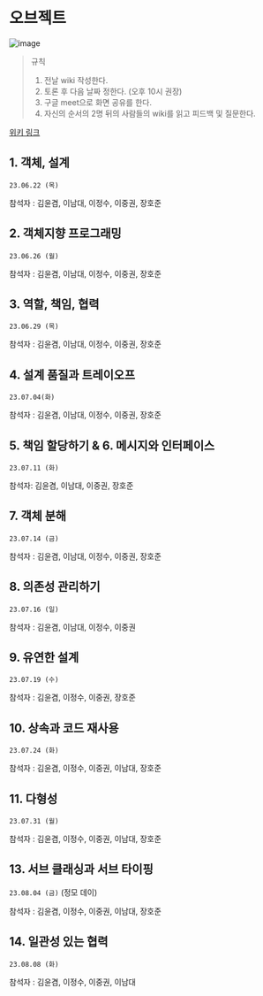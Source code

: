 # 오브젝트
![image](https://github.com/Weekend-development/object-study/assets/128292876/1b26abd0-b82d-4985-954d-e2e3f5bc0ca6)


> 규칙
> 1. 전날 wiki 작성한다.
> 2. 토론 후 다음 날짜 정한다. (오후 10시 권장)
> 3. 구글 meet으로 화면 공유를 한다. 
> 4. 자신의 순서의 2명 뒤의 사람들의 wiki를 읽고 피드백 및 질문한다.

[위키 링크](https://github.com/Weekend-development/object-study/wiki)

## 1. 객체, 설계
`23.06.22 (목)`

참석자 : 김윤겸, 이남대, 이정수, 이중권, 장호준


## 2. 객체지향 프로그래밍
`23.06.26 (월)`

참석자 : 김윤겸, 이남대, 이정수, 이중권, 장호준

## 3. 역할, 책임, 협력
`23.06.29 (목)`

참석자 : 김윤겸, 이남대, 이정수, 이중권, 장호준

## 4. 설계 품질과 트레이오프
`23.07.04(화)`

참석자 : 김윤겸, 이남대, 이정수, 이중권, 장호준

## 5. 책임 할당하기 & 6. 메시지와 인터페이스
`23.07.11 (화)`

참석자: 김윤겸, 이남대, 이중권, 장호준

## 7. 객체 분해
`23.07.14 (금)`

참석자 : 김윤겸, 이남대, 이정수, 이중권, 장호준

## 8. 의존성 관리하기
`23.07.16 (일)`

참석자 : 김윤겸, 이남대, 이정수, 이중권

## 9. 유연한 설계
`23.07.19 (수)`

참석자 : 김윤겸, 이정수, 이중권, 장호준

## 10. 상속과 코드 재사용
`23.07.24 (화)`

참석자 : 김윤겸, 이정수, 이중권, 이남대, 장호준

## 11. 다형성
`23.07.31 (월)`

참석자 : 김윤겸, 이정수, 이중권, 이남대, 장호준

## 13. 서브 클래싱과 서브 타이핑
`23.08.04 (금)` (정모 데이)

참석자 : 김윤겸, 이정수, 이중권, 이남대, 장호준

## 14. 일관성 있는 협력

`23.08.08 (화)`

참석자 : 김윤겸, 이정수, 이중권, 이남대
